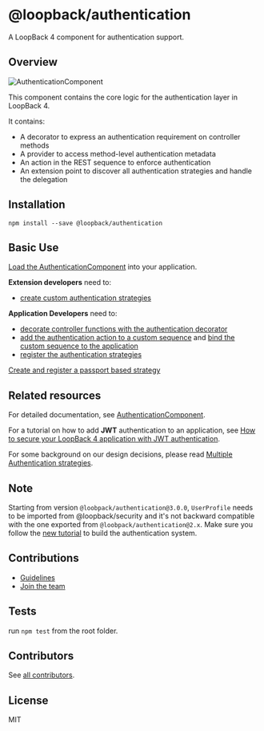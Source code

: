 # @loopback/authentication

A LoopBack 4 component for authentication support.

## Overview

![AuthenticationComponent](https://raw.githubusercontent.com/strongloop/loopback-next/master/packages/authentication/docs/imgs/authentication_overview_highlevel.png)

This component contains the core logic for the authentication layer in
LoopBack 4.

It contains:

- A decorator to express an authentication requirement on controller methods
- A provider to access method-level authentication metadata
- An action in the REST sequence to enforce authentication
- An extension point to discover all authentication strategies and handle the
  delegation

## Installation

```shell
npm install --save @loopback/authentication
```

## Basic Use

[Load the AuthenticationComponent](https://loopback.io/doc/en/lb4/Loopback-component-authentication.html#authentication-component)
into your application.

**Extension developers** need to:

- [create custom authentication strategies](https://loopback.io/doc/en/lb4/Loopback-component-authentication.html#creating-a-custom-authentication-strategy)

**Application Developers** need to:

- [decorate controller functions with the authentication decorator](https://loopback.io/doc/en/lb4/Loopback-component-authentication.html#using-the-authentication-decorator)
- [add the authentication action to a custom sequence](https://loopback.io/doc/en/lb4/Loopback-component-authentication.html#adding-an-authentication-action-to-a-custom-sequence)
  and
  [bind the custom sequence to the application](https://loopback.io/doc/en/lb4/Loopback-component-authentication.html#binding-the-authenticating-sequence-to-the-application)
- [register the authentication strategies](https://loopback.io/doc/en/lb4/Loopback-component-authentication.html#registering-a-custom-authentication-strategy)

[Create and register a passport based strategy](https://www.npmjs.com/package/@loopback/authentication-passport)

## Related resources

For detailed documentation, see
[AuthenticationComponent](https://loopback.io/doc/en/lb4/Loopback-component-authentication.html).

For a tutorial on how to add **JWT** authentication to an application, see
[How to secure your LoopBack 4 application with JWT authentication](https://loopback.io/doc/en/lb4/Authentication-Tutorial.html).

For some background on our design decisions, please read
[Multiple Authentication strategies](./docs/authentication-system.md).

## Note

Starting from version `@loobpack/authentication@3.0.0`, `UserProfile` needs to
be imported from @loopback/security and it's not backward compatible with the
one exported from `@loobpack/authentication@2.x`. Make sure you follow the
[new tutorial](https://loopback.io/doc/en/lb4/Loopback-component-authentication.html)
to build the authentication system.

## Contributions

- [Guidelines](https://github.com/strongloop/loopback-next/blob/master/docs/CONTRIBUTING.md)
- [Join the team](https://github.com/strongloop/loopback-next/issues/110)

## Tests

run `npm test` from the root folder.

## Contributors

See
[all contributors](https://github.com/strongloop/loopback-next/graphs/contributors).

## License

MIT
